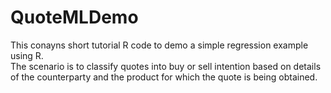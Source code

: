 # QuoteMLDemo
This conayns short tutorial R code to demo a simple regression example using R.  
The scenario is to classify quotes into buy or sell intention based on details of the counterparty and the product for which the quote is being obtained.
